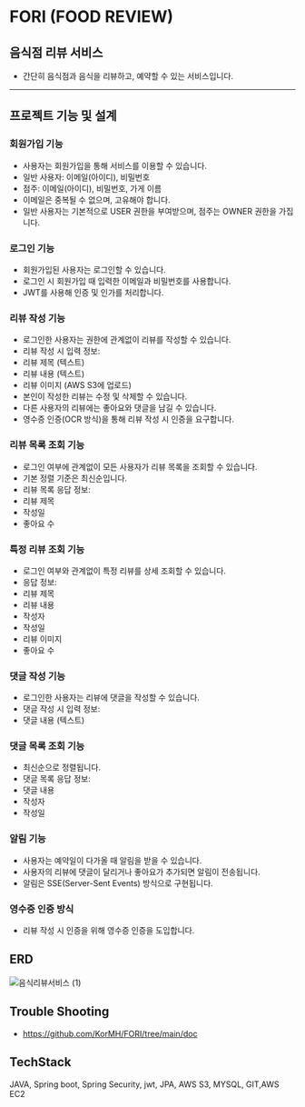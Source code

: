 # FORI (FOOD REVIEW)
## 음식점 리뷰 서비스
- 간단히 음식점과 음식을 리뷰하고, 예약할 수 있는 서비스입니다.
------------------------------------------------------------------------------------------------------
## 프로젝트 기능 및 설계

### 회원가입 기능
 - 사용자는 회원가입을 통해 서비스를 이용할 수 있습니다.
 - 일반 사용자: 이메일(아이디), 비밀번호
 - 점주: 이메일(아이디), 비밀번호, 가게 이름
 - 이메일은 중복될 수 없으며, 고유해야 합니다.
 - 일반 사용자는 기본적으로 USER 권한을 부여받으며, 점주는 OWNER 권한을 가집니다.

### 로그인 기능
 - 회원가입된 사용자는 로그인할 수 있습니다.
 - 로그인 시 회원가입 때 입력한 이메일과 비밀번호를 사용합니다.
 - JWT를 사용해 인증 및 인가를 처리합니다.

### 리뷰 작성 기능
 - 로그인한 사용자는 권한에 관계없이 리뷰를 작성할 수 있습니다.
 - 리뷰 작성 시 입력 정보:
 - 리뷰 제목 (텍스트)
 - 리뷰 내용 (텍스트)
 - 리뷰 이미지 (AWS S3에 업로드)
 - 본인이 작성한 리뷰는 수정 및 삭제할 수 있습니다.
 - 다른 사용자의 리뷰에는 좋아요와 댓글을 남길 수 있습니다.
 - 영수증 인증(OCR 방식)을 통해 리뷰 작성 시 인증을 요구합니다.

### 리뷰 목록 조회 기능
 - 로그인 여부에 관계없이 모든 사용자가 리뷰 목록을 조회할 수 있습니다.
 - 기본 정렬 기준은 최신순입니다.
 - 리뷰 목록 응답 정보:
 - 리뷰 제목
 - 작성일
 - 좋아요 수


### 특정 리뷰 조회 기능
 - 로그인 여부와 관계없이 특정 리뷰를 상세 조회할 수 있습니다.
 - 응답 정보:
 - 리뷰 제목
 - 리뷰 내용
 - 작성자
 - 작성일
 - 리뷰 이미지
 - 좋아요 수

### 댓글 작성 기능
 - 로그인한 사용자는 리뷰에 댓글을 작성할 수 있습니다.
 - 댓글 작성 시 입력 정보:
 - 댓글 내용 (텍스트)

### 댓글 목록 조회 기능
 - 최신순으로 정렬됩니다.
 - 댓글 목록 응답 정보:
 - 댓글 내용
 - 작성자
 - 작성일


### 알림 기능
- 사용자는 예약일이 다가올 때 알림을 받을 수 있습니다.
- 사용자의 리뷰에 댓글이 달리거나 좋아요가 추가되면 알림이 전송됩니다.
- 알림은 SSE(Server-Sent Events) 방식으로 구현됩니다.


### 영수증 인증 방식
- 리뷰 작성 시 인증을 위해 영수증 인증을 도입합니다.


## ERD
![음식리뷰서비스 (1)](https://github.com/user-attachments/assets/d33622b1-fa52-40a0-80ce-f249eb387c67)



## Trouble Shooting
- https://github.com/KorMH/FORI/tree/main/doc

## TechStack
JAVA, Spring boot, Spring Security, jwt, JPA, AWS S3, MYSQL, GIT,AWS EC2
